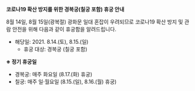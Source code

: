 **코로나19 확산 방지를 위한 경복궁(칠궁 포함) 휴궁 안내**

8월 14일, 8월 15일(광복절) 광화문 일대 혼잡이 우려되므로 코로나19 확산 방지 및 관람 안전을 위해 다음과 같이 휴궁함을 알려드립니다.

- 해당일: 2021. 8.14.(토), 8.15.(일)
  - 휴궁 대상: 경복궁 (칠궁 포함)

**※ 정기 휴궁일**
- 경복궁: 매주 화요일 (8.17.(화) 휴궁)
- 칠궁: 매주 일·월요일 (8.15.(일), 8.16.(월) 휴궁)